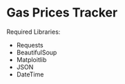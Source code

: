 # Gas Prices Tracker

Required Libraries:
 - Requests
 - BeautifulSoup
 - Matploitlib
 - JSON
 - DateTime